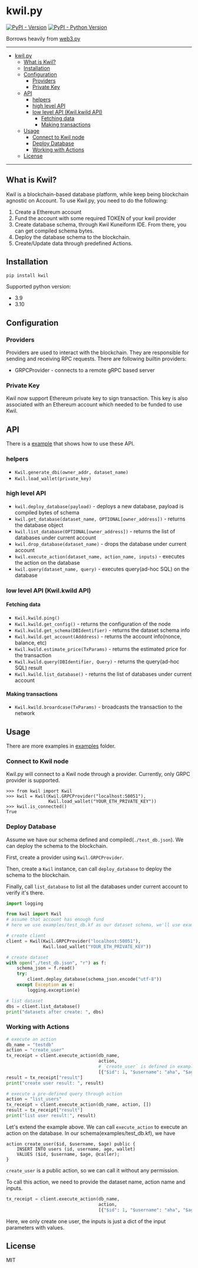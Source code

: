 # kwil.py

[![PyPI - Version](https://img.shields.io/pypi/v/kwil.svg)](https://pypi.org/project/kwil)
[![PyPI - Python Version](https://img.shields.io/pypi/pyversions/kwil.svg)](https://pypi.org/project/kwil)

Borrows heavily from [web3.py](https://github.com/ethereum/web3.py)

------

<!-- TOC -->
* [kwil.py](#kwilpy)
  * [What is Kwil?](#what-is-kwil)
  * [Installation](#installation)
  * [Configuration](#configuration)
    * [Providers](#providers)
    * [Private Key](#private-key)
  * [API](#api)
    * [helpers](#helpers)
    * [high level API](#high-level-api)
    * [low level API (Kwil.kwild API)](#low-level-api-kwilkwild-api)
      * [Fetching data](#fetching-data)
      * [Making transactions](#making-transactions)
  * [Usage](#usage)
    * [Connect to Kwil node](#connect-to-kwil-node)
    * [Deploy Database](#deploy-database)
    * [Working with Actions](#working-with-actions)
  * [License](#license)
<!-- TOC -->

------

## What is Kwil?

Kwil is a blockchain-based database platform, while keep being blockchain agnostic on Account. 
To use Kwil.py, you need to do the following:
1. Create a Ethereum account
2. Fund the account with some required TOKEN of your kwil provider
3. Create database schema, through Kwil Kuneiform IDE. From there, you can get compiled schema bytes.
4. Deploy the database schema to the blockchain.
5. Create/Update data through predefined Actions.

## Installation

```bash
pip install kwil
```

Supported python version:
* 3.9
* 3.10

## Configuration

### Providers

Providers are used to interact with the blockchain. They are responsible for sending and receiving RPC requests. 
There are following builtin providers:
* GRPCProvider - connects to a remote gRPC based server

### Private Key

Kwil now support Ethereum private key to sign transaction. This key is also associated
with an Ethereum account which needed to be funded to use Kwil.


## API

There is a [example](https://github.com/kwilteam/kwil.py/blob/main/examples/lifecycle.py) that shows how to use these API.

### helpers

* `Kwil.generate_dbi(owner_addr, dataset_name)`
* `Kwil.load_wallet(private_key)`

### high level API

* `kwil.deploy_database(payload)` - deploys a new database, payload is compiled bytes of schema
* `kwil.get_database(dataset_name, OPTIONAL[owner_address])` - returns the database object
* `kwil.list_database(OPTIONAL[owner_address])` - returns the list of databases under current account
* `kwil.drop_database(dataset_name)` - drops the database under current account
* `kwil.execute_action(dataset_name, action_name, inputs)` - executes the action on the database
* `kwil.query(dataset_name, query)` - executes query(ad-hoc SQL) on the database

### low level API (Kwil.kwild API)

#### Fetching data

* `Kwil.kwild.ping()`
* `Kwil.kwild.get_config()` - returns the configuration of the node
* `Kwil.kwild.get_schema(DBIdentifier)` - returns the dataset schema info
* `Kwil.kwild.get_account(Adddress)` - returns the account info(nonce, balance, etc)
* `Kwil.kwild.estimate_price(TxParams)` - returns the estimated price for the transaction
* `Kwil.kwild.query(DBIdentifier, Query)` - returns the query(ad-hoc SQL) result
* `Kwil.kwild.list_database()` - returns the list of databases under current account

#### Making transactions

* `Kwil.kwild.broardcase(TxParams)` - broadcasts the transaction to the network


## Usage
There are more examples in [examples](./examples) folder.

### Connect to Kwil node

Kwil.py will connect to a Kwil node through a provider. 
Currently, only GRPC provider is supported.

```ipython
>>> from kwil import Kwil
>>> kwil = Kwil(Kwil.GRPCProvider("localhost:50051"),
                Kwil.load_wallet("YOUR_ETH_PRIVATE_KEY"))
>>> kwil.is_connected()
True
```

### Deploy Database
Assume we have our schema defined and compiled(`./test_db.json`). We can deploy the schema to the blockchain.

First, create a provider using `Kwil.GRPCProvider`.

Then, create a `Kwil` instance, can call `deploy_database` to deploy the schema to the blockchain.

Finally, call `list_database` to list all the databases under current account to verify it's there.


```python
import logging

from kwil import Kwil
# assume that account has enough fund
# here we use examples/test_db.kf as our dataset schema, we'll use examples/test_db.json(compiled schema)

# create client
client = Kwil(Kwil.GRPCProvider("localhost:50051"),
              Kwil.load_wallet("YOUR_ETH_PRIVATE_KEY"))

# create dataset
with open("./test_db.json", "r") as f:
    schema_json = f.read()
    try:
        client.deploy_database(schema_json.encode("utf-8"))
    except Exception as e:
        logging.exception(e)

# list dataset
dbs = client.list_database()
print("datasets after create: ", dbs)
```    

### Working with Actions

```python
# execute an action
db_name = "testdb"
action = "create_user"
tx_receipt = client.execute_action(db_name,
                                   action,
                                   # `create_user` is defined in examples/test_db.kf
                                   [{"$id": 1, "$username": "aha", "$age": 18}])
result = tx_receipt["result"]
print("create user result: ", result)

# execute a pre-defined query through action
action = "list_users"
tx_receipt = client.execute_action(db_name, action, [])
result = tx_receipt["result"]
print("list user result:", result)
```

Let's extend the example above. We can call `execute_action` to execute an action on the database.
In our schema(examples/test_db.kf), we have
```
action create_user($id, $username, $age) public {
    INSERT INTO users (id, username, age, wallet)
    VALUES ($id, $username, $age, @caller);
}
```

`create_user` is a public action, so we can call it without any permission.

To call this action, we need to provide the dataset name, action name and inputs.
```python
tx_receipt = client.execute_action(db_name,
                                   action,
                                   [{"$id": 1, "$username": "aha", "$age": 18}])
```

Here, we only create one user, the inputs is just a dict of the input parameters with values.


## License

MIT